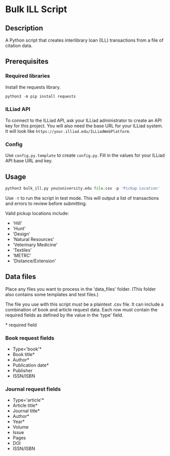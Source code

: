 # Bulk ILL Script
## Description
A Python script that creates interlibrary loan (ILL) transactions from a file of citation data.

## Prerequisites
### Required libraries
Install the requests library.
```python
python3 -m pip install requests
```

### ILLiad API
To connect to the ILLiad API, ask your ILLiad administrator to create an API key for this project. You will also need the base URL for your ILLiad system. It will look like `https://your.illiad.edu/ILLiadWebPlatform`.
### Config
Use `config.py.template` to create `config.py`. Fill in the values for your ILLiad API base URL and key.

## Usage
```python
python3 bulk_ill.py you@university.edu file.csv -p 'Pickup Location'
```
Use `-t` to run the script in test mode. This will output a list of transactions and errors to review before submitting.

Valid pickup locations include:
* 'Hill'
* 'Hunt'
* 'Design'
* 'Natural Resources'
* 'Veterinary Medicine'
* 'Textiles'
* 'METRC'
* 'Distance/Extension'

## Data files
Place any files you want to process in the 'data_files' folder. (This folder also contains some templates and test files.) 

The file you use with this script must be a plaintext .csv file. It can include a combination of book and article request data. Each row must contain the required fields as defined by the value in the 'type' field.

\* required field

### Book request fields
* Type='book'* 
* Book title*
* Author*
* Publication date*
* Publisher
* ISSN/ISBN

### Journal request fields
* Type='article'*
* Article title*
* Journal title*
* Author*
* Year*
* Volume
* Issue
* Pages
* DOI
* ISSN/ISBN

